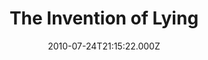---
title: "The Invention of Lying"
year: 2009
date: 2010-07-24T21:15:22.000Z
permalink: /almanac/movies/2010-07-24-invention-of-lying/index.html
tmdbid: 23082
---